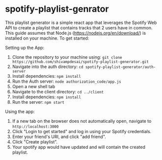 # spotify-playlist-genrator

This playlist generator is a simple react app that leverages the Spotify Web API to create a playlist that contains tracks that 2 users have in common. This guide assumes that Node.js (https://nodejs.org/en/download/) is installed on your machine. To get started:

Setting up the App:

1) Clone the repository to your machine using: ```git clone https://github.com/shivampdesai/spotify-playlist-generator.git```
2) Navigate into the auth directory: ```cd spotify-playlist-generator/auth-server```
3) Install dependencies: ```npm install```
4) Run the Auth server: ```node authorization_code/app.js```
5) Open a new shell tab
6) Navigate to the client directory: ```cd ../client```
7) Install dependencies: ```npm install```
8) Run the server: ```npm start```

Using the app:

1) If a new tab on the browser does not automatically open, navigate to ```http://localhost:3000```
2) Click "Login to get started" and log in using your Spotify credentials.
3) Enter your friend's URI, and click "add friend".
4) Click "Create playlist".
5) Your spotify app would have updated and will contain the created playlist. 
